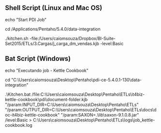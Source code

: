 
## Shell Script (Linux and Mac OS)


echo "Start PDI Job"

cd /Applications/Pentaho/5.4.0/data-integration

./kitchen.sh -file:/Users/caiomsouza/Dropbox/BI-Suite-Set2015/ETLs/3.Cargas/j_carga_dm_vendas.kjb -level:Basic

## Bat Script (Windows)
 
echo "Executando job - Kettle Cookbook"

cd "C:\Users\caiomsouza\Desktop\Pentaho\pdi-ce-5.4.0.1-130\data-integration"

.\Kitchen.bat /file:C:\Users\caiomsouza\Desktop\Pentaho\ETLs\it4biz-kettle-cookbook\pdi\document-folder.kjb "/param:INPUT_DIR=C:\Users\caiomsouza\Desktop\Pentaho\ETLs" "/param:OUTPUT_DIR=C:\Users\caiomsouza\Desktop\Pentaho\ETLs\docs\doc-it4biz-kettle-cookbook" "/param:SAXON=.\lib\saxon-9.1.0.8.jar" /level:Basic > C:\Users\caiomsouza\Desktop\Pentaho\ETLs\logs\job_kettle-cookbook.log






